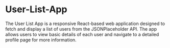 # User-List-App
The User List App is a responsive React-based web application designed to fetch and display a list of users from the JSONPlaceholder API. The app allows users to view basic details of each user and navigate to a detailed profile page for more information.
